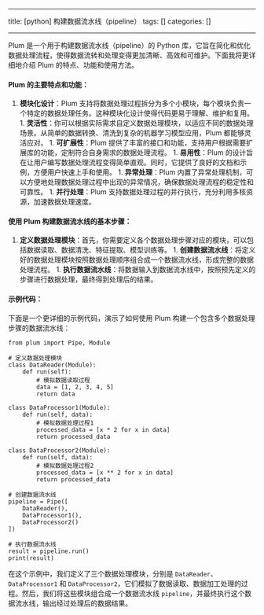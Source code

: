 
--- 
title:  [python] 构建数据流水线（pipeline） 
tags: []
categories: [] 

---
Plum 是一个用于构建数据流水线（pipeline）的 Python 库，它旨在简化和优化数据处理流程，使得数据流转和处理变得更加清晰、高效和可维护。下面我将更详细地介绍 Plum 的特点、功能和使用方法。

#### Plum 的主要特点和功能：
1.  **模块化设计**：Plum 支持将数据处理过程拆分为多个小模块，每个模块负责一个特定的数据处理任务。这种模块化设计使得代码更易于理解、维护和复用。 1.  **灵活性**：你可以根据实际需求自定义数据处理模块，以适应不同的数据处理场景。从简单的数据转换、清洗到复杂的机器学习模型应用，Plum 都能够灵活应对。 1.  **可扩展性**：Plum 提供了丰富的接口和功能，支持用户根据需要扩展库的功能，定制符合自身需求的数据处理流程。 1.  **易用性**：Plum 的设计旨在让用户编写数据处理流程变得简单直观。同时，它提供了良好的文档和示例，方便用户快速上手和使用。 1.  **异常处理**：Plum 内置了异常处理机制，可以方便地处理数据处理过程中出现的异常情况，确保数据处理流程的稳定性和可靠性。 1.  **并行处理**：Plum 支持数据处理过程的并行执行，充分利用多核资源，加速数据处理速度。 
#### 使用 Plum 构建数据流水线的基本步骤：
1.  **定义数据处理模块**：首先，你需要定义各个数据处理步骤对应的模块，可以包括数据读取、数据清洗、特征提取、模型训练等。 1.  **创建数据流水线**：将定义好的数据处理模块按照数据处理顺序组合成一个数据流水线，形成完整的数据处理流程。 1.  **执行数据流水线**：将数据输入到数据流水线中，按照预先定义的步骤进行数据处理，最终得到处理后的结果。 
#### 示例代码：

下面是一个更详细的示例代码，演示了如何使用 Plum 构建一个包含多个数据处理步骤的数据流水线：

```
from plum import Pipe, Module

# 定义数据处理模块
class DataReader(Module):
    def run(self):
        # 模拟数据读取过程
        data = [1, 2, 3, 4, 5]
        return data

class DataProcessor1(Module):
    def run(self, data):
        # 模拟数据处理过程1
        processed_data = [x * 2 for x in data]
        return processed_data

class DataProcessor2(Module):
    def run(self, data):
        # 模拟数据处理过程2
        processed_data = [x ** 2 for x in data]
        return processed_data

# 创建数据流水线
pipeline = Pipe([
    DataReader(),
    DataProcessor1(),
    DataProcessor2()
])

# 执行数据流水线
result = pipeline.run()
print(result)

```

在这个示例中，我们定义了三个数据处理模块，分别是 `DataReader`、`DataProcessor1` 和 `DataProcessor2`，它们模拟了数据读取、数据加工处理的过程。然后，我们将这些模块组合成一个数据流水线 `pipeline`，并最终执行这个数据流水线，输出经过处理后的数据结果。

